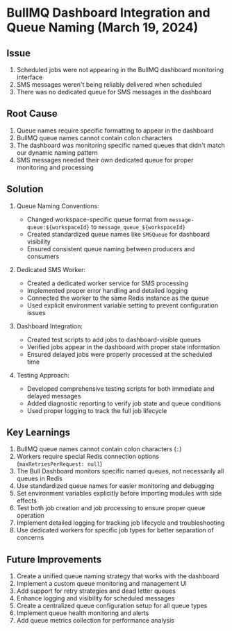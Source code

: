 # BullMQ Dashboard Integration and Queue Naming (March 19, 2024)

## Issue
1. Scheduled jobs were not appearing in the BullMQ dashboard monitoring interface
2. SMS messages weren't being reliably delivered when scheduled
3. There was no dedicated queue for SMS messages in the dashboard

## Root Cause
1. Queue names require specific formatting to appear in the dashboard
2. BullMQ queue names cannot contain colon characters
3. The dashboard was monitoring specific named queues that didn't match our dynamic naming pattern
4. SMS messages needed their own dedicated queue for proper monitoring and processing

## Solution
1. Queue Naming Conventions:
   - Changed workspace-specific queue format from `message-queue:${workspaceId}` to `message_queue_${workspaceId}`
   - Created standardized queue names like `SMSQueue` for dashboard visibility
   - Ensured consistent queue naming between producers and consumers

2. Dedicated SMS Worker:
   - Created a dedicated worker service for SMS processing
   - Implemented proper error handling and detailed logging
   - Connected the worker to the same Redis instance as the queue
   - Used explicit environment variable setting to prevent configuration issues

3. Dashboard Integration:
   - Created test scripts to add jobs to dashboard-visible queues
   - Verified jobs appear in the dashboard with proper state information
   - Ensured delayed jobs were properly processed at the scheduled time

4. Testing Approach:
   - Developed comprehensive testing scripts for both immediate and delayed messages
   - Added diagnostic reporting to verify job state and queue conditions
   - Used proper logging to track the full job lifecycle

## Key Learnings
1. BullMQ queue names cannot contain colon characters (`:`)
2. Workers require special Redis connection options (`maxRetriesPerRequest: null`)
3. The Bull Dashboard monitors specific named queues, not necessarily all queues in Redis
4. Use standardized queue names for easier monitoring and debugging
5. Set environment variables explicitly before importing modules with side effects
6. Test both job creation and job processing to ensure proper queue operation
7. Implement detailed logging for tracking job lifecycle and troubleshooting
8. Use dedicated workers for specific job types for better separation of concerns

## Future Improvements
1. Create a unified queue naming strategy that works with the dashboard
2. Implement a custom queue monitoring and management UI
3. Add support for retry strategies and dead letter queues
4. Enhance logging and visibility for scheduled messages
5. Create a centralized queue configuration setup for all queue types
6. Implement queue health monitoring and alerts
7. Add queue metrics collection for performance analysis 